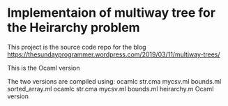 # Implementaion of multiway tree for the Heirarchy problem

This project is the source code repo for the blog https://thesundayprogrammer.wordpress.com/2019/03/11/multiway-trees/

This is the Ocaml version

The two versions are compiled using:
    ocamlc str.cma mycsv.ml bounds.ml sorted_array.ml
    ocamlc str.cma mycsv.ml bounds.ml heirarchy.m
Ocaml version
